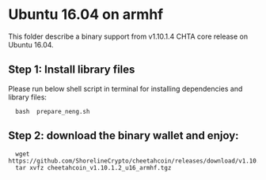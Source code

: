 # Ubuntu 16.04 on armhf 

This folder describe a binary support from v1.10.1.4 CHTA core release on Ubuntu 16.04.

## Step 1: Install library files
Please run below shell script in terminal for installing dependencies and library files:
```
  bash  prepare_neng.sh
```

## Step 2: download the binary wallet and enjoy:
```
  wget  https://github.com/ShorelineCrypto/cheetahcoin/releases/download/v1.10.1.2/cheetahcoin_v1.10.1.2_u16_armhf.tgz
  tar xvfz cheetahcoin_v1.10.1.2_u16_armhf.tgz
```
